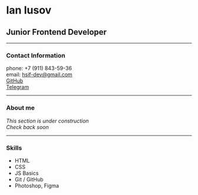 # Ian Iusov

## Junior Frontend Developer
___
### Contact Information
phone: +7 (911) 843-59-36\
email: <hsif-dev@gmail.com>\
[GitHub][1]\
[Telegram][2]
___
### About me
*This section is under construction\
Check back soon*
___
### Skills
* HTML
* CSS
* JS Basics
* Git / GitHub
* Photoshop, Figma

[1]:https://github.com/hsif-dev
[2]:https://t.me/hsifananab